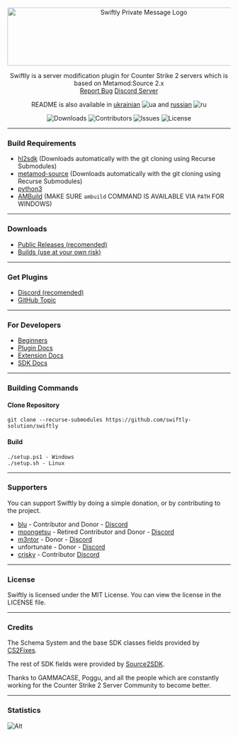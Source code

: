 <br/>
<p align="center">
    <img src="https://sttci.b-cdn.net/status.swiftlycs2.net/2105/logo.png" alt="Swiftly Private Message Logo" width="600" height="131">
  <p align="center">
    Swiftly is a server modification plugin for Counter Strike 2 servers which is based on Metamod:Source 2.x
    <br/>
    <a href="https://github.com/swiftly-solution/swiftly/issues">Report Bug</a>
    <a href="https://swiftlycs2.net/discord">Discord Server</a>
  </p>
</p>

<div align="center">

README is also available in [ukrainian](https://github.com/swiftly-solution/swiftly/blob/master/README-UA.md) ![ua](https://v4nixd.xyz/cdn/swiftly/famfamfam-flags/ua.png) and [russian](https://github.com/swiftly-solution/swiftly/blob/master/README-RU.md) ![ru](https://v4nixd.xyz/cdn/swiftly/famfamfam-flags/ru.png)

![Downloads](https://img.shields.io/github/downloads/swiftly-solution/swiftly/total) ![Contributors](https://img.shields.io/github/contributors/swiftly-solution/swiftly?color=dark-green) ![Issues](https://img.shields.io/github/issues/swiftly-solution/swiftly) ![License](https://img.shields.io/github/license/swiftly-solution/swiftly)

</div>

---
### Build Requirements
-   [hl2sdk](https://github.com/alliedmodders/hl2sdk/tree/cs2) (Downloads automatically with the git cloning using Recurse Submodules)
-   [metamod-source](https://github.com/alliedmodders/metamod-source) (Downloads automatically with the git cloning using Recurse Submodules)
-   [python3](https://www.python.org/)
-   [AMBuild](https://github.com/alliedmodders/ambuild) (MAKE SURE `ambuild` COMMAND IS AVAILABLE VIA `PATH` FOR WINDOWS)
---
### Downloads
- [Public Releases (recomended)](https://github.com/swiftly-solution/swiftly/releases)
- [Builds (use at your own risk)](https://github.com/swiftly-solution/swiftly/actions)
---
### Get Plugins
- [Discord (recomended)](https://swiftlycs2.net/discord)
- [GitHub Topic](https://github.com/topics/swiftly-solution)
---
### For Developers
- [Beginners](https://swiftlycs2.net/for-beginners)
- [Plugin Docs](https://swiftlycs2.net/plugin-docs)
- [Extension Docs](https://swiftlycs2.net/ext-docs)
- [SDK Docs](https://swiftlycs2.net/sdk)
---
### Building Commands

#### Clone Repository

```
git clone --recurse-submodules https://github.com/swiftly-solution/swiftly
```

#### Build

```
./setup.ps1 - Windows
./setup.sh - Linux
```

---

### Supporters

You can support Swiftly by doing a simple donation, or by contributing to the project.

- [blu](https://github.com/blu133721) - Contributor and Donor - [Discord](https://discord.com/users/1142001023196606545)
- [moongetsu](https://github.com/moongetsu) - Retired Contributor and Donor - [Discord](https://discord.com/users/977190163736322088)
- [m3ntor](https://github.com/m3ntorinho) - Donor - [Discord](https://discord.com/users/462576617869541387)
- unfortunate - Donor - [Discord](https://discord.com/users/515887695432515584)
- [crisky](https://github.com/criskkky) - Contributor [Discord](https://discord.com/users/404372759028957231)

---

### License

Swiftly is licensed under the MIT License. You can view the license in the LICENSE file.

---

### Credits

The Schema System and the base SDK classes fields provided by [CS2Fixes](https://github.com/Source2ZE/CS2Fixes). 

The rest of SDK fields were provided by [Source2SDK](https://github.com/neverlosecc/source2sdk/tree/cs2/sdk).

Thanks to GAMMACASE, Poggu, and all the people which are constantly working for the Counter Strike 2 Server Community to become better.

---

### Statistics

![Alt](https://repobeats.axiom.co/api/embed/742f846684c4bb9f8314c0a43c2a6b314fc63b6b.svg "Repobeats analytics image")
